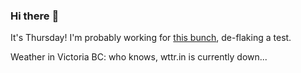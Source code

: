 ### Hi there :wave:

It's Thursday! I'm probably working for [this bunch](https://github.com/kohofinancial), de-flaking a test.

Weather in Victoria BC: who knows, wttr.in is currently down...
